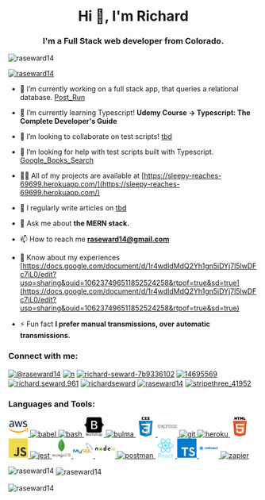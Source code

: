 <h1 align="center">Hi 👋, I'm Richard</h1>
<h3 align="center">I'm a Full Stack web developer from Colorado.</h3>

<p align="left"> <img src="https://komarev.com/ghpvc/?username=raseward14&label=Profile%20views&color=0e75b6&style=flat" alt="raseward14" /> </p>

<p align="left"> <a href="https://github.com/ryo-ma/github-profile-trophy"><img src="https://github-profile-trophy.vercel.app/?username=raseward14" alt="raseward14" /></a> </p>

- 🔭 I’m currently working on a full stack app, that queries a relational database. [Post_Run](https://github.com/raseward14/Post_Run)

- 🌱 I’m currently learning Typescript! **Udemy Course -> Typescript: The Complete Developer's Guide**

- 👯 I’m looking to collaborate on test scripts! [tbd](tbd)

- 🤝 I’m looking for help with test scripts built with Typescript. [Google_Books_Search](https://blurb-books.herokuapp.com/)

- 👨‍💻 All of my projects are available at [https://sleepy-reaches-69699.herokuapp.com/](https://sleepy-reaches-69699.herokuapp.com/)

- 📝 I regularly write articles on [tbd](tbd)

- 💬 Ask me about **the MERN stack.**

- 📫 How to reach me **raseward14@gmail.com**

- 📄 Know about my experiences [https://docs.google.com/document/d/1r4wdldMdQ2Yh1gn5iDYj7l5lwDFc7iL0/edit?usp=sharing&ouid=106237496511852524258&rtpof=true&sd=true](https://docs.google.com/document/d/1r4wdldMdQ2Yh1gn5iDYj7l5lwDFc7iL0/edit?usp=sharing&ouid=106237496511852524258&rtpof=true&sd=true)

- ⚡ Fun fact **I prefer manual transmissions, over automatic transmissions.**

<h3 align="left">Connect with me:</h3>
<p align="left">
<a href="https://codepen.io/@raseward14" target="blank"><img align="center" src="https://raw.githubusercontent.com/rahuldkjain/github-profile-readme-generator/master/src/images/icons/Social/codepen.svg" alt="@raseward14" height="30" width="40" /></a>
<a href="https://twitter.com/n" target="blank"><img align="center" src="https://raw.githubusercontent.com/rahuldkjain/github-profile-readme-generator/master/src/images/icons/Social/twitter.svg" alt="n" height="30" width="40" /></a>
<a href="https://linkedin.com/in/richard-seward-7b9336102" target="blank"><img align="center" src="https://raw.githubusercontent.com/rahuldkjain/github-profile-readme-generator/master/src/images/icons/Social/linked-in-alt.svg" alt="richard-seward-7b9336102" height="30" width="40" /></a>
<a href="https://stackoverflow.com/users/14695569" target="blank"><img align="center" src="https://raw.githubusercontent.com/rahuldkjain/github-profile-readme-generator/master/src/images/icons/Social/stack-overflow.svg" alt="14695569" height="30" width="40" /></a>
<a href="https://fb.com/richard.seward.961" target="blank"><img align="center" src="https://raw.githubusercontent.com/rahuldkjain/github-profile-readme-generator/master/src/images/icons/Social/facebook.svg" alt="richard.seward.961" height="30" width="40" /></a>
<a href="https://instagram.com/richardseward" target="blank"><img align="center" src="https://raw.githubusercontent.com/rahuldkjain/github-profile-readme-generator/master/src/images/icons/Social/instagram.svg" alt="richardseward" height="30" width="40" /></a>
<a href="https://www.hackerrank.com/raseward14" target="blank"><img align="center" src="https://raw.githubusercontent.com/rahuldkjain/github-profile-readme-generator/master/src/images/icons/Social/hackerrank.svg" alt="raseward14" height="30" width="40" /></a>
<a href="https://discord.gg/stripethree_41952" target="blank"><img align="center" src="https://raw.githubusercontent.com/rahuldkjain/github-profile-readme-generator/master/src/images/icons/Social/discord.svg" alt="stripethree_41952" height="30" width="40" /></a>
</p>

<h3 align="left">Languages and Tools:</h3>
<p align="left"> <a href="https://aws.amazon.com" target="_blank" rel="noreferrer"> <img src="https://raw.githubusercontent.com/devicons/devicon/master/icons/amazonwebservices/amazonwebservices-original-wordmark.svg" alt="aws" width="40" height="40"/> </a> <a href="https://babeljs.io/" target="_blank" rel="noreferrer"> <img src="https://www.vectorlogo.zone/logos/babeljs/babeljs-icon.svg" alt="babel" width="40" height="40"/> </a> <a href="https://www.gnu.org/software/bash/" target="_blank" rel="noreferrer"> <img src="https://www.vectorlogo.zone/logos/gnu_bash/gnu_bash-icon.svg" alt="bash" width="40" height="40"/> </a> <a href="https://getbootstrap.com" target="_blank" rel="noreferrer"> <img src="https://raw.githubusercontent.com/devicons/devicon/master/icons/bootstrap/bootstrap-plain-wordmark.svg" alt="bootstrap" width="40" height="40"/> </a> <a href="https://bulma.io/" target="_blank" rel="noreferrer"> <img src="https://raw.githubusercontent.com/gilbarbara/logos/804dc257b59e144eaca5bc6ffd16949752c6f789/logos/bulma.svg" alt="bulma" width="40" height="40"/> </a> <a href="https://www.w3schools.com/css/" target="_blank" rel="noreferrer"> <img src="https://raw.githubusercontent.com/devicons/devicon/master/icons/css3/css3-original-wordmark.svg" alt="css3" width="40" height="40"/> </a> <a href="https://expressjs.com" target="_blank" rel="noreferrer"> <img src="https://raw.githubusercontent.com/devicons/devicon/master/icons/express/express-original-wordmark.svg" alt="express" width="40" height="40"/> </a> <a href="https://git-scm.com/" target="_blank" rel="noreferrer"> <img src="https://www.vectorlogo.zone/logos/git-scm/git-scm-icon.svg" alt="git" width="40" height="40"/> </a> <a href="https://heroku.com" target="_blank" rel="noreferrer"> <img src="https://www.vectorlogo.zone/logos/heroku/heroku-icon.svg" alt="heroku" width="40" height="40"/> </a> <a href="https://www.w3.org/html/" target="_blank" rel="noreferrer"> <img src="https://raw.githubusercontent.com/devicons/devicon/master/icons/html5/html5-original-wordmark.svg" alt="html5" width="40" height="40"/> </a> <a href="https://developer.mozilla.org/en-US/docs/Web/JavaScript" target="_blank" rel="noreferrer"> <img src="https://raw.githubusercontent.com/devicons/devicon/master/icons/javascript/javascript-original.svg" alt="javascript" width="40" height="40"/> </a> <a href="https://jestjs.io" target="_blank" rel="noreferrer"> <img src="https://www.vectorlogo.zone/logos/jestjsio/jestjsio-icon.svg" alt="jest" width="40" height="40"/> </a> <a href="https://www.mongodb.com/" target="_blank" rel="noreferrer"> <img src="https://raw.githubusercontent.com/devicons/devicon/master/icons/mongodb/mongodb-original-wordmark.svg" alt="mongodb" width="40" height="40"/> </a> <a href="https://www.mysql.com/" target="_blank" rel="noreferrer"> <img src="https://raw.githubusercontent.com/devicons/devicon/master/icons/mysql/mysql-original-wordmark.svg" alt="mysql" width="40" height="40"/> </a> <a href="https://nodejs.org" target="_blank" rel="noreferrer"> <img src="https://raw.githubusercontent.com/devicons/devicon/master/icons/nodejs/nodejs-original-wordmark.svg" alt="nodejs" width="40" height="40"/> </a> <a href="https://postman.com" target="_blank" rel="noreferrer"> <img src="https://www.vectorlogo.zone/logos/getpostman/getpostman-icon.svg" alt="postman" width="40" height="40"/> </a> <a href="https://reactjs.org/" target="_blank" rel="noreferrer"> <img src="https://raw.githubusercontent.com/devicons/devicon/master/icons/react/react-original-wordmark.svg" alt="react" width="40" height="40"/> </a> <a href="https://www.typescriptlang.org/" target="_blank" rel="noreferrer"> <img src="https://raw.githubusercontent.com/devicons/devicon/master/icons/typescript/typescript-original.svg" alt="typescript" width="40" height="40"/> </a> <a href="https://webpack.js.org" target="_blank" rel="noreferrer"> <img src="https://raw.githubusercontent.com/devicons/devicon/d00d0969292a6569d45b06d3f350f463a0107b0d/icons/webpack/webpack-original-wordmark.svg" alt="webpack" width="40" height="40"/> </a> <a href="https://zapier.com" target="_blank" rel="noreferrer"> <img src="https://www.vectorlogo.zone/logos/zapier/zapier-icon.svg" alt="zapier" width="40" height="40"/> </a> </p>

<p><img align="left" src="https://github-readme-stats.vercel.app/api/top-langs?username=raseward14&show_icons=true&locale=en&layout=compact" alt="raseward14" /></p>

<p>&nbsp;<img align="center" src="https://github-readme-stats.vercel.app/api?username=raseward14&show_icons=true&locale=en" alt="raseward14" /></p>

<p><img align="center" src="https://github-readme-streak-stats.herokuapp.com/?user=raseward14&" alt="raseward14" /></p>

